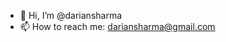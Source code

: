 - 👋 Hi, I’m @dariansharma
- 📫 How to reach me: dariansharma@gmail.com

<!---
dariansharma/dariansharma is a ✨ special ✨ repository because its `README.md` (this file) appears on your GitHub profile.
You can click the Preview link to take a look at your changes.
--->
